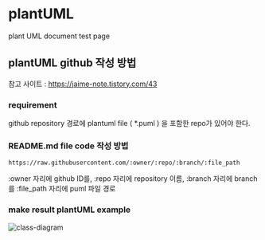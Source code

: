 # plantUML
plant UML document test page

## plantUML github 작성 방법

참고 사이트 : https://jaime-note.tistory.com/43

### requirement 
github repository 경로에 plantuml file ( *.puml )
을 포함한 repo가 있어야 한다. 

### README.md file code 작성 방법

```
https://raw.githubusercontent.com/:owner/:repo/:branch/:file_path
```
:owner 자리에 github ID를, 
:repo 자리에 repository 이름, 
:branch 자리에 branch를 
:file_path 자리에 puml 파일 경로

### make result plantUML example 

![class-diagram](http://www.plantuml.com/plantuml/proxy?src=https://raw.githubusercontent.com/hundong2/dailyStudy/master/9.images/plantuml/example.puml)  

